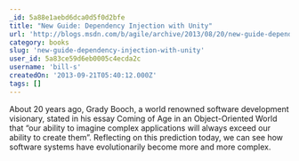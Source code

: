 ```yaml
---
_id: 5a88e1aebd6dca0d5f0d2bfe
title: "New Guide: Dependency Injection with Unity"
url: 'http://blogs.msdn.com/b/agile/archive/2013/08/20/new-guide-dependency-injection-with-unity.aspx'
category: books
slug: 'new-guide-dependency-injection-with-unity'
user_id: 5a83ce59d6eb0005c4ecda2c
username: 'bill-s'
createdOn: '2013-09-21T05:40:12.000Z'
tags: []
---
```


About 20 years ago, Grady Booch, a world renowned software development visionary, stated in his essay Coming of Age in an Object-Oriented World that “our ability to imagine complex applications will always exceed our ability to create them”. Reflecting on this prediction today, we can see how software systems have evolutionarily become more and more complex. 
